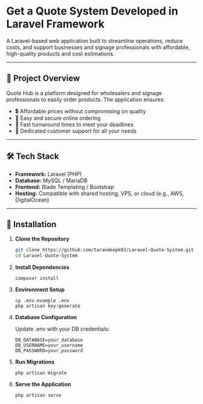 # Get a Quote System Developed in Laravel Framework

A Laravel-based web application built to streamline operations, reduce costs, and support businesses and signage professionals with affordable, high-quality products and cost estimations.

---

## 🧾 Project Overview

Quote Hub is a platform designed for wholesalers and signage professionals to easily order products. The application ensures:

- 💲 Affordable prices without compromising on quality  
- 🛒 Easy and secure online ordering  
- 🚚 Fast turnaround times to meet your deadlines  
- 🤝 Dedicated customer support for all your needs  

---

## 🛠️ Tech Stack

- **Framework:** Laravel (PHP)
- **Database:** MySQL / MariaDB
- **Frontend:** Blade Templating / Bootstrap
- **Hosting:** Compatible with shared hosting, VPS, or cloud (e.g., AWS, DigitalOcean)

---

## 🚀 Installation
1. **Clone the Repository**
   ```bash
   git clone https://github.com/tarandeepk02/Laravel-Quote-System.git
   cd Laravel-Quote-System
   ```
2.   **Install Dependencies**
      ```
      composer install
      ```
3. **Environment Setup**
      ```
      cp .env.example .env
      php artisan key:generate
      ```
4. **Database Configuration**

   Update .env with your DB credentials:

   ```
   DB_DATABASE=your_database
   DB_USERNAME=your_username
   DB_PASSWORD=your_password
   ```
5. **Run Migrations**
   ```
   php artisan migrate
   ```
6. **Serve the Application**
   ```
   php artisan serve
   ```



